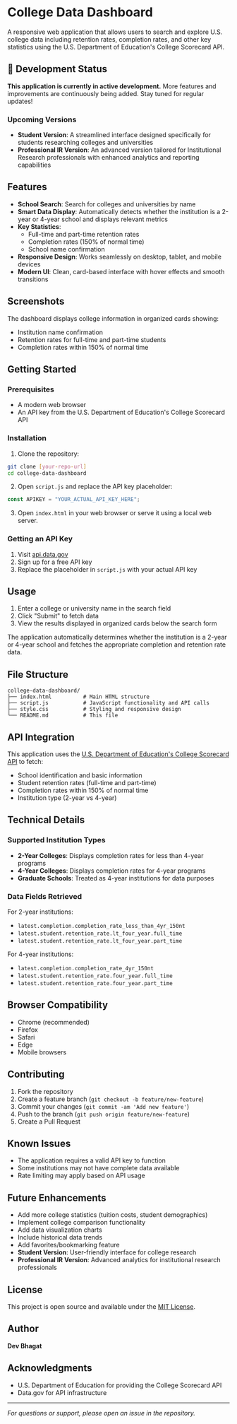 # College Data Dashboard

A responsive web application that allows users to search and explore U.S. college data including retention rates, completion rates, and other key statistics using the U.S. Department of Education's College Scorecard API.

## 🚧 Development Status

**This application is currently in active development.** More features and improvements are continuously being added. Stay tuned for regular updates!

### Upcoming Versions

- **Student Version**: A streamlined interface designed specifically for students researching colleges and universities
- **Professional IR Version**: An advanced version tailored for Institutional Research professionals with enhanced analytics and reporting capabilities

## Features

- **School Search**: Search for colleges and universities by name
- **Smart Data Display**: Automatically detects whether the institution is a 2-year or 4-year school and displays relevant metrics
- **Key Statistics**: 
  - Full-time and part-time retention rates
  - Completion rates (150% of normal time)
  - School name confirmation
- **Responsive Design**: Works seamlessly on desktop, tablet, and mobile devices
- **Modern UI**: Clean, card-based interface with hover effects and smooth transitions

## Screenshots

The dashboard displays college information in organized cards showing:
- Institution name confirmation
- Retention rates for full-time and part-time students
- Completion rates within 150% of normal time

## Getting Started

### Prerequisites

- A modern web browser
- An API key from the U.S. Department of Education's College Scorecard API

### Installation

1. Clone the repository:
```bash
git clone [your-repo-url]
cd college-data-dashboard
```

2. Open `script.js` and replace the API key placeholder:
```javascript
const APIKEY = "YOUR_ACTUAL_API_KEY_HERE";
```

3. Open `index.html` in your web browser or serve it using a local web server.

### Getting an API Key

1. Visit [api.data.gov](https://api.data.gov/signup/)
2. Sign up for a free API key
3. Replace the placeholder in `script.js` with your actual API key

## Usage

1. Enter a college or university name in the search field
2. Click "Submit" to fetch data
3. View the results displayed in organized cards below the search form

The application automatically determines whether the institution is a 2-year or 4-year school and fetches the appropriate completion and retention rate data.

## File Structure

```
college-data-dashboard/
├── index.html          # Main HTML structure
├── script.js           # JavaScript functionality and API calls
├── style.css           # Styling and responsive design
└── README.md           # This file
```

## API Integration

This application uses the [U.S. Department of Education's College Scorecard API](https://collegescorecard.ed.gov/data/api-documentation) to fetch:

- School identification and basic information
- Student retention rates (full-time and part-time)
- Completion rates within 150% of normal time
- Institution type (2-year vs 4-year)

## Technical Details

### Supported Institution Types

- **2-Year Colleges**: Displays completion rates for less than 4-year programs
- **4-Year Colleges**: Displays completion rates for 4-year programs
- **Graduate Schools**: Treated as 4-year institutions for data purposes

### Data Fields Retrieved

For 2-year institutions:
- `latest.completion.completion_rate_less_than_4yr_150nt`
- `latest.student.retention_rate.lt_four_year.full_time`
- `latest.student.retention_rate.lt_four_year.part_time`

For 4-year institutions:
- `latest.completion.completion_rate_4yr_150nt`
- `latest.student.retention_rate.four_year.full_time`
- `latest.student.retention_rate.four_year.part_time`

## Browser Compatibility

- Chrome (recommended)
- Firefox
- Safari
- Edge
- Mobile browsers

## Contributing

1. Fork the repository
2. Create a feature branch (`git checkout -b feature/new-feature`)
3. Commit your changes (`git commit -am 'Add new feature'`)
4. Push to the branch (`git push origin feature/new-feature`)
5. Create a Pull Request

## Known Issues

- The application requires a valid API key to function
- Some institutions may not have complete data available
- Rate limiting may apply based on API usage

## Future Enhancements

- Add more college statistics (tuition costs, student demographics)
- Implement college comparison functionality
- Add data visualization charts
- Include historical data trends
- Add favorites/bookmarking feature
- **Student Version**: User-friendly interface for college research
- **Professional IR Version**: Advanced analytics for institutional research professionals

## License

This project is open source and available under the [MIT License](LICENSE).

## Author

**Dev Bhagat**

## Acknowledgments

- U.S. Department of Education for providing the College Scorecard API
- Data.gov for API infrastructure

---

*For questions or support, please open an issue in the repository.*